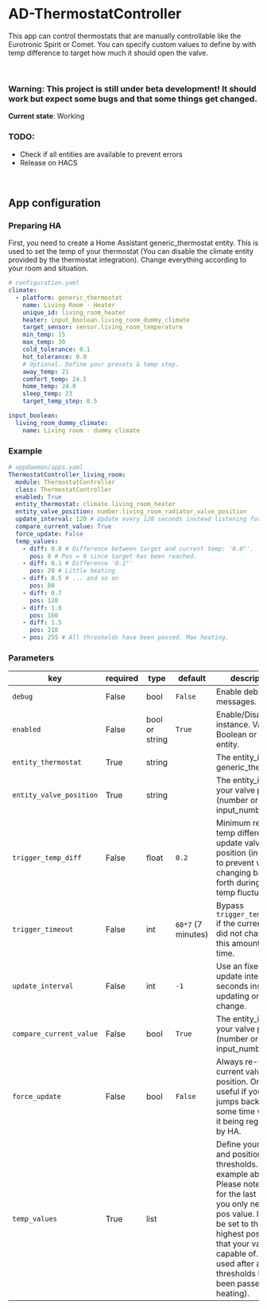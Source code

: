 # AD-ThermostatController

This app can control thermostats that are manually controllable like the Eurotronic Spirit or Comet.
You can specify custom values to define by with temp difference to target how much it should open the valve.


<br>

### Warning: This project is still under beta development! It should work but expect some bugs and that some things get changed.
**Current state**: Working

### TODO:
- Check if all entities are available to prevent errors
- Release on HACS

<br>

## App configuration
### Preparing HA
First, you need to create a Home Assistant generic_thermostat entity. This is used to set the temp of your thermostat (You can disable the climate entity provided by the thermostat integration).
Change everything according to your room and situation.
```yaml
# configuration.yaml
climate:
  - platform: generic_thermostat
    name: Living Room - Heater
    unique_id: living_room_heater
    heater: input_boolean.living_room_dummy_climate
    target_sensor: sensor.living_room_temperature
    min_temp: 15
    max_temp: 30
    cold_tolerance: 0.1
    hot_tolerance: 0.0
    # Optional. Define your presets & temp step.
    away_temp: 21
    comfort_temp: 24.5
    home_temp: 24.0
    sleep_temp: 23
    target_temp_step: 0.5

input_boolean:
  living_room_dummy_climate:
    name: Living room - dummy climate
```

### Example
```yaml
# appdaemon/apps.yaml
ThermostatController_living_room:
  module: ThermostatController
  class: ThermostatController
  enabled: True
  entity_thermostat: climate.living_room_heater
  entity_valve_position: number.living_room_radiator_valve_position
  update_interval: 120 # Update every 120 seconds instead listening for state changes of the climate entity.
  compare_current_value: True
  force_update: False
  temp_values:
    - diff: 0.0 # Difference between target and current temp: '0.0°'.
      pos: 0 # Pos = 0 since target has been reached.
    - diff: 0.1 # Difference '0.1°'
      pos: 20 # Little heating
    - diff: 0.5 # ... and so on
      pos: 80
    - diff: 0.7
      pos: 120
    - diff: 1.0
      pos: 160
    - diff: 1.5
      pos: 210
    - pos: 255 # All thresholds have been passed. Max heating.
```

### Parameters
| key                     | required | type           | default            | description                                                                                                                                                                                                                                                           |
|-------------------------|----------|----------------|--------------------|-----------------------------------------------------------------------------------------------------------------------------------------------------------------------------------------------------------------------------------------------------------------------|
| `debug`                 | False    | bool           | `False`            | Enable debug log messages.                                                                                                                                                                                                                                            |
| `enabled`               | False    | bool or string | `True`             | Enable/Disable this instance. Value: Boolean or switch entity.                                                                                                                                                                                                        |
| `entity_thermostat`     | True     | string         |                    | The entity_id of the generic_thermostat                                                                                                                                                                                                                               |
| `entity_valve_position` | True     | string         |                    | The entity_id of your valve position (number or input_number)                                                                                                                                                                                                         |
| `trigger_temp_diff`     | False    | float          | `0.2`              | Minimum required temp difference to update valve position (in order to prevent valve changing back and forth during small temp fluctuations.                                                                                                                          |
| `trigger_timeout`       | False    | int            | `60*7` (7 minutes) | Bypass `trigger_temp_diff` if the current temp did not change for this amount of time.                                                                                                                                                                                |
| `update_interval`       | False    | int            | `-1`               | Use an fixed update interval in seconds instead updating on state change.                                                                                                                                                                                             |
| `compare_current_value` | False    | bool           | `True`             | The entity_id of your valve position (number or input_number)                                                                                                                                                                                                         |
| `force_update`          | False    | bool           | `False`            | Always re-set the current valve position. Only useful if your value jumps back after some time without it being registered by HA.                                                                                                                                     |
| `temp_values`           | True     | list           |                    | Define your temp and position thresholds. See example above. Please note that for the last entry you only need the pos value. It should be set to the highest position that your valve is capable of. It is used after all thresholds have been passed (max heating). |
